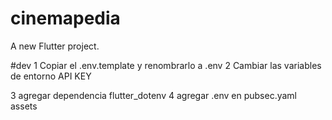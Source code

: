 # cinemapedia

A new Flutter project.


#dev
1 Copiar el .env.template y renombrarlo a .env
2 Cambiar las variables de entorno API KEY

3 agregar dependencia flutter_dotenv
4 agregar .env en pubsec.yaml  assets
